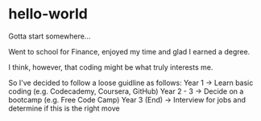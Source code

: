# hello-world
Gotta start somewhere...

Went to school for Finance, enjoyed my time and glad I earned a degree.  

I think, however, that coding might be what truly interests me.  

So I've decided to follow a loose guidline as follows:
  Year 1 -> Learn basic coding (e.g. Codecademy, Coursera, GitHub)
  Year 2 - 3 -> Decide on a bootcamp (e.g. Free Code Camp)
  Year 3 (End) -> Interview for jobs and determine if this is the right move
